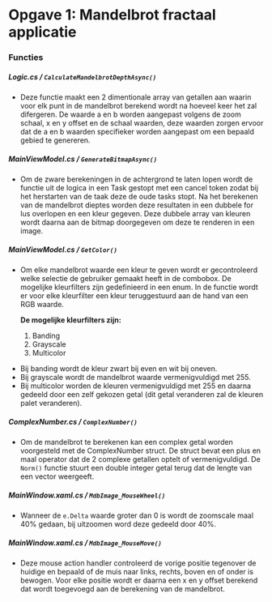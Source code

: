 # Opgave 1: Mandelbrot fractaal applicatie

### Functies


##### Logic.cs / ```CalculateMandelbrotDepthAsync()```

- Deze functie maakt een 2 dimentionale array van getallen aan waarin voor elk punt in de mandelbrot berekend wordt na hoeveel keer het zal difergeren.
  De waarde a en b worden aangepast volgens de zoom schaal, x en y offset en de schaal waarden, deze waarden zorgen ervoor dat de a en b waarden specifieker worden aangepast om een bepaald gebied te genereren.


##### MainViewModel.cs / ```GenerateBitmapAsync()```

- Om de zware berekeningen in de achtergrond te laten lopen wordt de functie uit de logica in een Task gestopt met een cancel token zodat bij het herstarten van de taak deze de oude tasks stopt.
  Na het berekenen van de mandelbrot dieptes worden deze resultaten in een dubbele for lus overlopen en een kleur gegeven.
  Deze dubbele array van kleuren wordt daarna aan de bitmap doorgegeven om deze te renderen in een image.


##### MainViewModel.cs / ```GetColor()```

- Om elke mandelbrot waarde een kleur te geven wordt er gecontroleerd welke selectie de gebruiker gemaakt heeft in de combobox.
  De mogelijke kleurfilters zijn gedefinieerd in een enum. In de functie wordt er voor elke kleurfilter een kleur teruggestuurd aan de hand van een RGB  waarde.

  **De mogelijke kleurfilters zijn:**
  1. Banding
  2. Grayscale
  3. Multicolor

+ Bij banding wordt de kleur zwart bij even en wit bij oneven.
+ Bij grayscale wordt de mandelbrot waarde vermenigvuldigd met 255.
+ Bij multicolor worden de kleuren vermenigvuldigd met 255 en daarna gedeeld door een zelf gekozen getal (dit getal veranderen zal de kleuren palet veranderen).


##### ComplexNumber.cs / ```ComplexNumber()```

- Om de mandelbrot te berekenen kan een complex getal worden voorgesteld met de ComplexNumber struct.
  De struct bevat een plus en maal operator dat de 2 complexe getallen optelt of vermenigvuldigd. 
  De ```Norm()``` functie stuurt een double integer getal terug dat de lengte van een vector weergeeft.

##### MainWindow.xaml.cs / ```MdbImage_MouseWheel()```

- Wanneer de ```e.Delta``` waarde groter dan 0 is wordt de zoomscale maal 40% gedaan, bij uitzoomen word deze gedeeld door 40%.

##### MainWindow.xaml.cs / ```MdbImage_MouseMove()```

- Deze mouse action handler controleerd de vorige positie tegenover de huidige en bepaald of de muis naar links, rechts, boven en of onder is bewogen.
  Voor elke positie wordt er daarna een x en y offset berekend dat wordt toegevoegd aan de berekening van de mandelbrot.
